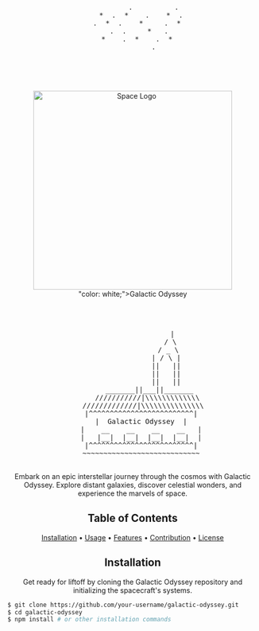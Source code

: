 <!-- Animated Starfield ASCII Art -->
<div align="center">
  <pre>
          .          .
    *  .  *    .    *  .
  .  *  .    *     .  *
   .  .     *   .
  *    .  *    .  *
          .
  </pre>
</div>

<!-- Project Title with Background Image -->
<div align="center" style="background-image: url('link_to_space_background'); background-size: cover; padding: 50px;">
  <img src="https://telegra.ph/file/a2ab57912525f9e630c07.jpg" alt="Space Logo" width="400px">
  <br>
"color: white;">Galactic Odyssey</h1>
</div>

<!-- ASCII Art Spaceship -->
<div align="center">
  <pre>
                   |
                  / \
                 / _ \
                | / \ |
                ||   ||
                ||   ||
                ||   ||
        _______||___||_______
       ///////////|\\\\\\\\\\\\\
     /////////////|\\\\\\\\\\\\\\\
    |^^^^^^^^^^^^^^^^^^^^^^^^^|
    |  Galactic Odyssey  |
    |    __    __    __    __   |
    |   |__|  |__|  |__|  |__|  |
    |^^^^^^^^^^^^^^^^^^^^^^^^^|
    ~~~~~~~~~~~~~~~~~~~~~~~~~~~~
  </pre>
</div>

<!-- Project Description -->
<p align="center">Embark on an epic interstellar journey through the cosmos with Galactic Odyssey. Explore distant galaxies, discover celestial wonders, and experience the marvels of space.</p>

<!-- Table of Contents -->
<h2 align="center">Table of Contents</h2>
<p align="center">
  <a href="#installation">Installation</a> •
  <a href="#usage">Usage</a> •
  <a href="#features">Features</a> •
  <a href="#contribution">Contribution</a> •
  <a href="#license">License</a>
</p>

<!-- Installation Section -->
<h2 align="center" id="installation">Installation</h2>
<p align="center">Get ready for liftoff by cloning the Galactic Odyssey repository and initializing the spacecraft's systems.</p>

```bash
$ git clone https://github.com/your-username/galactic-odyssey.git
$ cd galactic-odyssey
$ npm install # or other installation commands
